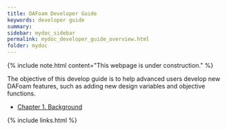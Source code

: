 ```yaml
---
title: DAFoam Developer Guide
keywords: developer guide
summary: 
sidebar: mydoc_sidebar
permalink: mydoc_developer_guide_overview.html
folder: mydoc
---
```


{% include note.html content="This webpage is under construction." %}

The objective of this develop guide is to help advanced users develop new DAFoam features, such as adding new design variables and objective functions.

- [Chapter 1. Background](mydoc_developer_guide_background.html)

{% include links.html %}

